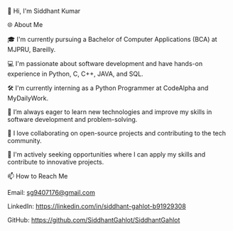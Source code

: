 👋 Hi, I'm Siddhant Kumar

🌐 About Me

🎓 I'm currently pursuing a Bachelor of Computer Applications (BCA) at MJPRU, Bareilly.

💻 I'm passionate about software development and have hands-on experience in Python, C, C++, JAVA, and SQL.

🛠️ I'm currently interning as a Python Programmer at CodeAlpha and MyDailyWork.

🧠 I’m always eager to learn new technologies and improve my skills in software development and problem-solving.

🤝 I love collaborating on open-source projects and contributing to the tech community.

💼 I'm actively seeking opportunities where I can apply my skills and contribute to innovative projects.

📫 How to Reach Me

Email: sg9407176@gmail.com

LinkedIn: https://linkedin.com/in/siddhant-gahlot-b91929308

GitHub: https://github.com/SiddhantGahlot/SiddhantGahlot
